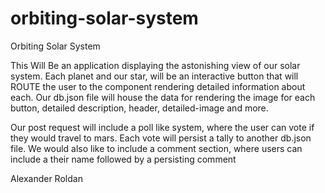 # orbiting-solar-system

Orbiting Solar System

This Will Be an application displaying the astonishing view of our solar system. Each planet and our star, will be an interactive button that will ROUTE the user to the component rendering detailed information about each. Our db.json file will house the data for rendering the image for each button, detailed description, header, detailed-image and more. 
	
Our post request will include a poll like system, where the user can vote if they would travel to mars. Each vote will persist a tally to another db.json file. We would also like to include a comment section, where users can include a their name followed by a persisting comment

Alexander Roldan